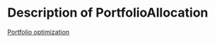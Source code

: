 # Description of PortfolioAllocation

[Portfolio optimization](https://en.wikipedia.org/wiki/Portfolio_optimization)


